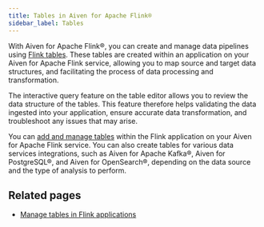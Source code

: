 ```yaml
---
title: Tables in Aiven for Apache Flink®
sidebar_label: Tables
---
```


With Aiven for Apache Flink®, you can create and manage data pipelines using [Flink tables](https://nightlies.apache.org/flink/flink-docs-stable/docs/dev/table/sql/create/#create-table).
These tables are created within an application on your Aiven for Apache
Flink service, allowing you to map source and target data structures,
and facilitating the process of data processing and transformation.

The interactive query feature on the table editor allows you to review
the data structure of the tables. This feature therefore helps
validating the data ingested into your application, ensure accurate data
transformation, and troubleshoot any issues that may arise.

You can
[add and manage tables](/docs/products/flink/howto/manage-flink-tables) within the
Flink application on your Aiven for Apache Flink
service. You can also create tables for various data services
integrations, such as Aiven for Apache Kafka®, Aiven for PostgreSQL®,
and Aiven for OpenSearch®, depending on the data source and the type of
analysis to perform.

## Related pages

- [Manage tables in Flink applications](/docs/products/flink/howto/manage-flink-tables)
